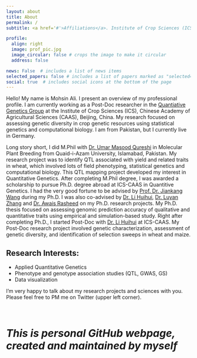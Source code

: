```yaml
---
layout: about
title: About
permalink: /
subtitle: <a href='#'>Affiliations</a>. Institute of Crop Sciences (ICS), Chinese Academy of Agricultural Sciences (CAAS), Beijing, China.

profile:
  align: right
  image: prof_pic.jpg
  image_circular: false # crops the image to make it circular
  address: false

news: False  # includes a list of news items
selected_papers: false # includes a list of papers marked as "selected={true}"
social: true  # includes social icons at the bottom of the page
---
```


Hello! My name is Mohsin Ali. I present an overview of my professional profile. I am currently working as a Post-Doc researcher in the [Quantiative Genetics Group](https://isbreeding.caas.cn/) at the Institute of Crop Sciences (ICS), Chinese Academy of Agricultural Sciences (CAAS), Beijing, China. My research focused on assessing genetic diversity in crop genetic resources using statistical genetics and computational biology. I am from Pakistan, but I currently live in Germany.

Long story short, I did M.Phil with [Dr. Umar Masood Qureshi](https://www.qau.edu.pk/profile.php?id=804029) in Molecular Plant Breeding from Quaid-i-Azam University, Islamabad, Pakistan. My research project was to identify QTL associated with yield and related traits in wheat, which involved lots of field phenotyping, statistical genetics and computational biology. This QTL mapping project developed my interest in Quantitative Genetics. After completing M.Phil degree, I was awarded a scholarship to pursue Ph.D. degree abroad at ICS-CAAS in Quantitive Genetics. I had the very good fortune to be advised by [Prof. Dr. Jiankang Wang](https://isbreedingen.caas.cn/member/staff/294609.htm) during my Ph.D. I was also co-advised by [Dr. Li Huihui](https://isbreedingen.caas.cn/member/staff/294610.htm), [Dr. Luyan Zhang](https://isbreedingen.caas.cn/member/staff/294611.htm) and [Dr. Awais Rasheed](http://www.qau.edu.pk/profile.php?id=804030) on my Ph.D. research projects. My Ph.D. thesis focused on assessing genomic prediction accuracy of qualitative and quantitative traits using empirical and simulation-based study. Right after completing Ph.D., I started Post-Doc with [Dr. Li Huihui](https://isbreedingen.caas.cn/member/staff/294610.htm) at ICS-CAAS. My Post-Doc research project involved genetic characterization, assessment of genetic diversity, and identification of selection sweeps in wheat and maize. 

## Research Interests:

- Applied Quantitative Genetics
- Phenotype and genotype association studies (QTL, GWAS, GS)
- Data visualization

I’m very happy to talk about my research projects and sciences with you. Please feel free to PM me on Twitter (upper left corner).  
<br/><br/>  
# _This is personal GitHub webpage, created and maintained by myself_
